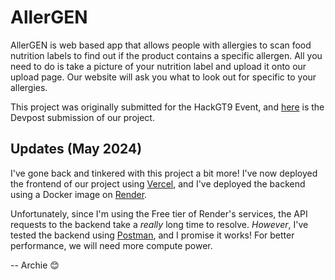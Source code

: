 # AllerGEN

AllerGEN is web based app that allows people with allergies to scan food nutrition labels to find out if the product contains a specific allergen. All you need to do is take a picture of your nutrition label and upload it onto our upload page. Our website will ask you what to look out for specific to your allergies.

This project was originally submitted for the HackGT9 Event, and [here](https://devpost.com/software/allergen-5a7vy0) is the Devpost submission of our project.

## Updates (May 2024)
I've gone back and tinkered with this project a bit more! I've now deployed the frontend of our project using [Vercel](https://vercel.com), and I've deployed the backend using a Docker image on [Render](https://render.com). 

Unfortunately, since I'm using the Free tier of Render's services, the API requests to the backend take a *really* long time to resolve. *However*, I've tested the backend using [Postman](https://postman.com), and I promise it works! For better performance, we will need more compute power.

-- Archie 😊
